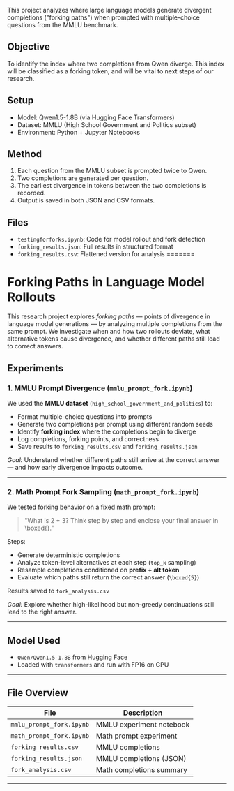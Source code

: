 


This project analyzes where large language models generate divergent completions ("forking paths") when prompted with multiple-choice questions from the MMLU benchmark.

## Objective

To identify the index where two completions from Qwen diverge. This index will be classified as a forking token, and will be vital to next steps of our research.

## Setup

- Model: Qwen1.5-1.8B (via Hugging Face Transformers)
- Dataset: MMLU (High School Government and Politics subset)
- Environment: Python + Jupyter Notebooks

## Method

1. Each question from the MMLU subset is prompted twice to Qwen.
2. Two completions are generated per question.
3. The earliest divergence in tokens between the two completions is recorded.
4. Output is saved in both JSON and CSV formats.

## Files

- `testingforforks.ipynb`: Code for model rollout and fork detection
- `forking_results.json`: Full results in structured format
- `forking_results.csv`: Flattened version for analysis
=======
# Forking Paths in Language Model Rollouts

This research project explores *forking paths* — points of divergence in language model generations — by analyzing multiple completions from the same prompt. We investigate when and how two rollouts deviate, what alternative tokens cause divergence, and whether different paths still lead to correct answers.

##  Experiments

### 1. MMLU Prompt Divergence (`mmlu_prompt_fork.ipynb`)
We used the **MMLU dataset** (`high_school_government_and_politics`) to:
- Format multiple-choice questions into prompts
- Generate two completions per prompt using different random seeds
- Identify **forking index** where the completions begin to diverge
- Log completions, forking points, and correctness
- Save results to `forking_results.csv` and `forking_results.json`

*Goal:* Understand whether different paths still arrive at the correct answer — and how early divergence impacts outcome.

---

### 2. Math Prompt Fork Sampling (`math_prompt_fork.ipynb`)
We tested forking behavior on a fixed math prompt:

> "What is 2 + 3? Think step by step and enclose your final answer in \boxed{}."

Steps:
- Generate deterministic completions
- Analyze token-level alternatives at each step (`top_k` sampling)
- Resample completions conditioned on **prefix + alt token**
- Evaluate which paths still return the correct answer (`\boxed{5}`)

Results saved to `fork_analysis.csv`

*Goal:* Explore whether high-likelihood but non-greedy continuations still lead to the right answer.

---

## Model Used
- `Qwen/Qwen1.5-1.8B` from Hugging Face
- Loaded with `transformers` and run with FP16 on GPU

---

## File Overview
| File | Description |
|------|-------------|
| `mmlu_prompt_fork.ipynb` | MMLU experiment notebook |
| `math_prompt_fork.ipynb` | Math prompt experiment |
| `forking_results.csv` | MMLU completions |
| `forking_results.json` | MMLU completions (JSON) |
| `fork_analysis.csv` | Math completions summary |

---



